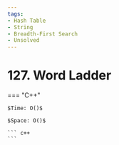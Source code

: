 ```yaml
---
tags:
- Hash Table
- String
- Breadth-First Search
- Unsolved
---
```



# 127. Word Ladder

=== "C++"

    $Time: O()$

    $Space: O()$

    ``` c++
    ```